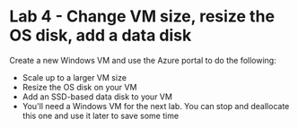 # Lab 4 - Change VM size, resize the OS disk, add a data disk

Create a new Windows VM and use the Azure portal to do the following:

* Scale up to a larger VM size
* Resize the OS disk on your VM
* Add an SSD-based data disk to your VM
* You'll need a Windows VM for the next lab. You can stop and deallocate this one and use it later to save some time
